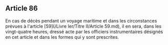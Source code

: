 Article 86
----
En cas de décès pendant un voyage maritime et dans les circonstances prévues à
l'article [59](/Livre Ier/Titre II/Article 59.md), il en sera, dans les vingt-quatre heures, dressé acte par les
officiers instrumentaires désignés en cet article et dans les formes qui y sont
prescrites.

